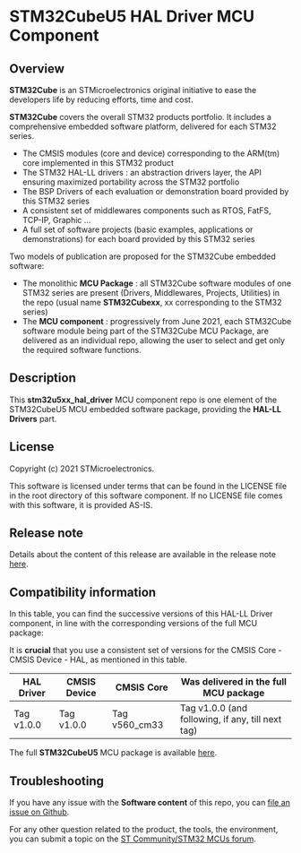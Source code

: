# STM32CubeU5 HAL Driver MCU Component

## Overview

**STM32Cube** is an STMicroelectronics original initiative to ease the developers life by reducing efforts, time and cost.

**STM32Cube** covers the overall STM32 products portfolio. It includes a comprehensive embedded software platform, delivered for each STM32 series.
   * The CMSIS modules (core and device) corresponding to the ARM(tm) core implemented in this STM32 product
   * The STM32 HAL-LL drivers : an abstraction drivers layer, the API ensuring maximized portability across the STM32 portfolio
   * The BSP Drivers of each evaluation or demonstration board provided by this STM32 series
   * A consistent set of middlewares components such as RTOS, FatFS, TCP-IP, Graphic ...
   * A full set of software projects (basic examples, applications or demonstrations) for each board provided by this STM32 series

Two models of publication are proposed for the STM32Cube embedded software:
   * The monolithic **MCU Package** : all STM32Cube software modules of one STM32 series are present (Drivers, Middlewares, Projects, Utilities) in the repo (usual name **STM32Cubexx**, xx corresponding to the STM32 series)
   * The **MCU component** : progressively from June 2021, each STM32Cube software module being part of the STM32Cube MCU Package, are delivered as an individual repo, allowing the user to select and get only the required software functions.

## Description

This **stm32u5xx_hal_driver** MCU component repo is one element of the STM32CubeU5 MCU embedded software package, providing the **HAL-LL Drivers** part.

## License

Copyright (c) 2021 STMicroelectronics.

This software is licensed under terms that can be found in the LICENSE file in the root directory of this software component.
If no LICENSE file comes with this software, it is provided AS-IS.

## Release note

Details about the content of this release are available in the release note [here](https://htmlpreview.github.io/?https://github.com/STMicroelectronics/stm32u5xx_hal_driver/blob/master/Release_Notes.html).


## Compatibility information

In this table, you can find the successive versions of this HAL-LL Driver component, in line with the corresponding versions of the full MCU package:

It is **crucial** that you use a consistent set of versions for the CMSIS Core - CMSIS Device - HAL, as mentioned in this table.

HAL Driver | CMSIS Device | CMSIS Core | Was delivered in the full MCU package
------------- | --------------- | ---------- | -------------------------------------
Tag v1.0.0 | Tag v1.0.0 | Tag v560_cm33 | Tag v1.0.0 (and following, if any, till next tag)


The full **STM32CubeU5** MCU package is available [here](https://github.com/STMicroelectronics/STM32CubeU5).

## Troubleshooting

If you have any issue with the **Software content** of this repo, you can [file an issue on Github](https://github.com/STMicroelectronics/stm32u5xx_hal_driver/issues/new/choose).

For any other question related to the product, the tools, the environment, you can submit a topic on the [ST Community/STM32 MCUs forum](https://community.st.com/s/group/0F90X000000AXsASAW/stm32-mcus).